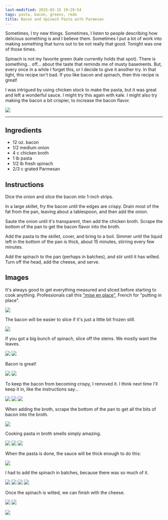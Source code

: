 ```yaml
---
last-modified: 2015-02-15 19:29:54
tags: pasta, bacon, greens, redo
title: Bacon and Spinach Pasta with Parmesan
---
```


Sometimes, I try new things. Sometimes, I listen to people describing how delicious
something is and I believe them. Sometimes I put a lot of work into making something
that turns out to be not really that good. Tonight was one of those times.

Spinach is not my favorite green (kale currently holds that spot). There is
something...  off... about the taste that reminds me of musty basements. But,
every once in a while I forget this, or I decide to give it another try. In
that light, this recipe isn't bad. If you like bacon and spinach, then this
recipe is great!

I was intrigued by using chicken stock to make the pasta, but it was great and left
a wonderful sauce. I might try this again with kale. I might also try making the
bacon a bit crispier, to increase the bacon flavor.

![](/images/bacon-and-spinach-pasta-with-parmesan/21-glamour-shot-1.jpg)

---

## Ingredients

* 12 oz. bacon
* 1/2 medium onion
* 4 c chicken broth
* 1 lb pasta
* 1/2 lb fresh spinach
* 2/3 c grated Parmesan

## Instructions

Dice the onion and slice the bacon into 1-inch strips.

In a large skillet, fry the bacon until the edges are crispy. Drain most of the fat
from the pan, leaving about a tablespoon, and then add the onion.

Saute the onion until it's transparent, then add the chicken broth. Scrape the bottom
of the pan to get the bacon flavor into the broth.

Add the pasta to the skillet, cover, and bring to a boil. Simmer until the liquid left
in the bottom of the pan is thick, about 15 minutes, stirring every few minutes.

Add the spinach to the pan (perhaps in batches), and stir until it has wilted. Turn
off the head, add the cheese, and serve.

## Images

It's always good to get everything measured and sliced before starting to cook
anything. Professionals call this ["mise en
place"](http://en.wikipedia.org/wiki/Mise_en_place), French for "putting in
place".

![](/images/bacon-and-spinach-pasta-with-parmesan/1-prep-the-onion.jpg)

The bacon will be easier to slice if it's just a little bit frozen still.

![](/images/bacon-and-spinach-pasta-with-parmesan/2-slice-the-bacon.jpg)

If you got a big bunch of spinach, slice off the stems. We mostly want the
leaves.

![](/images/bacon-and-spinach-pasta-with-parmesan/3-prep-the-spinach-1.jpg)
![](/images/bacon-and-spinach-pasta-with-parmesan/4-prep-the-spinach-2.jpg)

Bacon is great!

![](/images/bacon-and-spinach-pasta-with-parmesan/5-fry-the-bacon-1.jpg)
![](/images/bacon-and-spinach-pasta-with-parmesan/6-fry-the-bacon-2.jpg)

To keep the bacon from becoming crispy, I removed it. I think next time I'll
keep it in, like the instructions say...

![](/images/bacon-and-spinach-pasta-with-parmesan/7-cook-the-onion-1.jpg)
![](/images/bacon-and-spinach-pasta-with-parmesan/8-cook-the-onion-2.jpg)
![](/images/bacon-and-spinach-pasta-with-parmesan/9-cook-the-onion-3.jpg)

When adding the broth, scrape the bottom of the pan to get all the bits of
bacon into the broth.

![](/images/bacon-and-spinach-pasta-with-parmesan/10-add-the-broth.jpg)

Cooking pasta in broth smells simply amazing.

![](/images/bacon-and-spinach-pasta-with-parmesan/11-cook-the-pasta-1.jpg)
![](/images/bacon-and-spinach-pasta-with-parmesan/12-cook-the-pasta-2.jpg)
![](/images/bacon-and-spinach-pasta-with-parmesan/13-cook-the-pasta-3.jpg)

When the pasta is done, the sauce will be thick enough to do this:

![](/images/bacon-and-spinach-pasta-with-parmesan/14-cook-the-pasta-4.jpg)

I had to add the spinach in batches, because there was so much of it.

![](/images/bacon-and-spinach-pasta-with-parmesan/15-add-the-spinach-1.jpg)
![](/images/bacon-and-spinach-pasta-with-parmesan/16-add-the-spinach-2.jpg)
![](/images/bacon-and-spinach-pasta-with-parmesan/17-add-the-spinach-3.jpg)
![](/images/bacon-and-spinach-pasta-with-parmesan/18-add-the-spinach-4.jpg)

Once the spinach is wilted, we can finish with the cheese.

![](/images/bacon-and-spinach-pasta-with-parmesan/19-finish-with-cheese-1.jpg)
![](/images/bacon-and-spinach-pasta-with-parmesan/20-finish-with-cheese-2.jpg)

![](/images/bacon-and-spinach-pasta-with-parmesan/22-glamour-shot-2.jpg)
